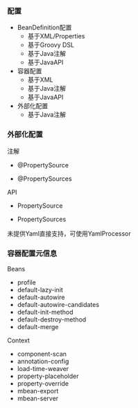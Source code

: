 ### 配置

* BeanDefinition配置
    * 基于XML/Properties
    * 基于Groovy DSL
    * 基于Java注解
    * 基于JavaAPI
* 容器配置
    * 基于XML
    * 基于Java注解
    * 基于JavaAPI
* 外部化配置
    * 基于Java注解

### 外部化配置

注解

* @PropertySource

* @PropertySources

API

* PropertySource

* PropertySources

未提供Yaml直接支持，可使用YamlProcessor

### 容器配置元信息

Beans

* profile  
* default-lazy-init  
* default-autowire  
* default-autowire-candidates  
* default-init-method  
* default-destroy-method  
* default-merge

Context

* component-scan
* annotation-config
* load-time-weaver
* property-placeholder
* property-override
* mbean-export
* mbean-server

